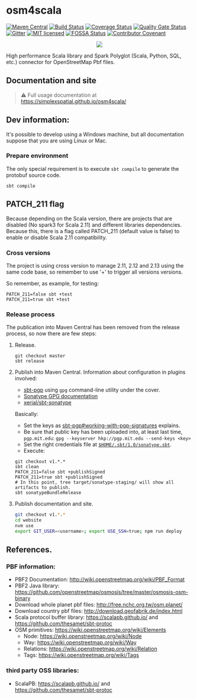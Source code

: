 # osm4scala

[![Maven Central](https://maven-badges.herokuapp.com/maven-central/com.acervera.osm4scala/osm4scala-core_2.12/badge.svg)](https://maven-badges.herokuapp.com/maven-central/com.acervera.osm4scala/osm4scala-core_2.12)
[![Build Status](https://travis-ci.com/simplexspatial/osm4scala.svg?branch=master)](https://travis-ci.com/simplexspatial/osm4scala)
[![Coverage Status](https://coveralls.io/repos/github/simplexspatial/osm4scala/badge.svg?branch=master)](https://coveralls.io/github/simplexspatial/osm4scala?branch=master)
[![Quality Gate Status](https://sonarcloud.io/api/project_badges/measure?project=simplexspatial_osm4scala&metric=alert_status)](https://sonarcloud.io/dashboard?id=simplexspatial_osm4scala)
[![Gitter](https://img.shields.io/gitter/room/osm4scala/talk.svg)](https://gitter.im/osm4scala/talk)
[![MIT licensed](https://img.shields.io/badge/license-MIT-blue.svg)](https://raw.githubusercontent.com/angelcervera/osm4scala/master/LICENSE.md)
[![FOSSA Status](https://app.fossa.com/api/projects/git%2Bgithub.com%2Fangelcervera%2Fosm4scala.svg?type=shield)](https://app.fossa.com/projects/git%2Bgithub.com%2Fangelcervera%2Fosm4scala?ref=badge_shield)
[![Contributor Covenant](https://img.shields.io/badge/Contributor%20Covenant-v2.0%20adopted-ff69b4.svg)](https://github.com/simplexspatial/osm4scala/blob/master/code_of_conduct.md)

<p align="center">
  <img src="website/static/android-chrome-192x192.png">
</p>

High performance Scala library and Spark Polyglot (Scala, Python, SQL, etc.) connector for OpenStreetMap Pbf files.

## Documentation and site
> ⚠ Full usage documentation at https://simplexspatial.github.io/osm4scala/



## Dev information:
It's possible to develop using a Windows machine, but all documentation suppose that you are using Linux or Mac.

### Prepare environment
The only special requirement is to execute `sbt compile` to generate the protobuf source code.
```shell script
sbt compile
```

## PATCH_211 flag
Because depending on the Scala version, there are projects that are disabled (No spark3 for Scala 2.11) and different
libraries dependencies. Because this, there is a flag called PATCH_211 (default value is false) to enable or disable
Scala 2.11 compatibility.

### Cross versions
The project is using cross version to manage 2.11, 2.12 and 2.13 using the same code base, so remember to use '+' to
trigger all versions versions.

So remember, as example, for testing:
```shell script
PATCH_211=false sbt +test
PATCH_211=true sbt +test
```

### Release process
The publication into Maven Central has been removed from the release process, so now there are few steps:
1. Release.
    ```shell script
    git checkout master
    sbt release
    ```
2. Publish into Maven Central. Information about configuration in plugins involved:
   - [sbt-pgp](https://github.com/sbt/sbt-pgp#sbt-pgp) using `gpg` command-line utility under the cover.
   - [Sonatype GPG documentation](https://central.sonatype.org/publish/requirements/gpg/)
   - [xerial/sbt-sonatype](https://github.com/xerial/sbt-sonatype#sbt-sonatype-plugin)
   
   Basically:
   - Set the keys as [sbt-pgp#working-with-pgp-signatures](https://github.com/sbt/sbt-pgp#working-with-pgp-signatures) explains.
   - Be sure that public key has been uploaded into, at least last time, `pgp.mit.edu`: `gpg --keyserver hkp://pgp.mit.edu --send-keys <key>`
   - Set the right credentials file at [`$HOME/.sbt/1.0/sonatype.sbt`](https://github.com/xerial/sbt-sonatype#homesbtsbt-version-013-or-10sonatypesbt).
   - Execute:
    ```shell script
    git checkout v1.*.*
    sbt clean
    PATCH_211=false sbt +publishSigned
    PATCH_211=true sbt +publishSigned
    # In this point, tree target/sonatype-staging/ will show all artifacts to publish.
    sbt sonatypeBundleRelease
    ```
3. Publish documentation and site.
    ```bash
    git checkout v1.*.*
    cd website
    nvm use
    export GIT_USER=<username>; export USE_SSH=true; npm run deploy
    ```

## References.

### PBF information:
  - PBF2 Documentation: http://wiki.openstreetmap.org/wiki/PBF_Format
  - PBF2 Java library: https://github.com/openstreetmap/osmosis/tree/master/osmosis-osm-binary
  - Download whole planet pbf files: http://free.nchc.org.tw/osm.planet/
  - Download country pbf files: http://download.geofabrik.de/index.html
  - Scala protocol buffer library: https://scalapb.github.io/ and https://github.com/thesamet/sbt-protoc
  - OSM primitives: https://wiki.openstreetmap.org/wiki/Elements
    -  Node: https://wiki.openstreetmap.org/wiki/Node
    -  Way: https://wiki.openstreetmap.org/wiki/Way
    -  Relations: https://wiki.openstreetmap.org/wiki/Relation
    -  Tags: https://wiki.openstreetmap.org/wiki/Tags

### third party OSS libraries:
  - ScalaPB: https://scalapb.github.io/ and https://github.com/thesamet/sbt-protoc
